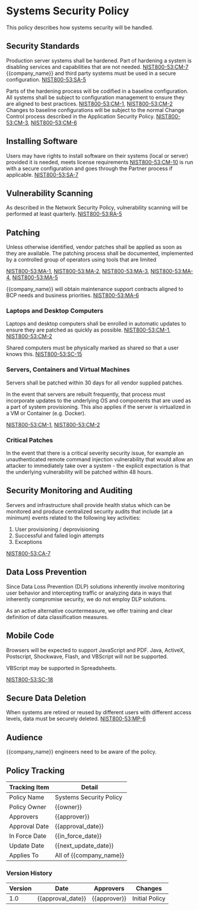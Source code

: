 # Systems Security Policy

This policy describes how systems security will be handled.

## Security Standards

Production server systems shall be hardened.  Part of hardening a system is disabling services and capabilities that
are not needed.  [NIST800-53:CM-7](https://nvd.nist.gov/800-53/Rev4/control/CM-7)  {{company_name}} and third party
systems must be used in a secure configuration. [NIST800-53:SA-5](https://nvd.nist.gov/800-53/Rev4/control/SA-5)  

Parts of the hardening process will be codified in a baseline configuration.  All systems shall be subject to
configuration management to ensure they are aligned to best practices.
[NIST800-53:CM-1](https://nvd.nist.gov/800-53/Rev4/control/CM-1), [NIST800-53:CM-2](https://nvd.nist.gov/800-53/Rev4/control/CM-2)
Changes to baseline configurations will be subject to the normal Change Control process described in the Application
Security Policy. [NIST800-53:CM-3](https://nvd.nist.gov/800-53/Rev4/control/CM-3),
[NIST800-53:CM-6](https://nvd.nist.gov/800-53/Rev4/control/CM-6)

## Installing Software

Users may have rights to install software on their systems (local or server) provided it is needed, meets license
requirements [NIST800-53:CM-10](https://nvd.nist.gov/800-53/Rev4/control/CM-10) is run with a secure configuration and
goes through the Partner process if applicable.  [NIST800-53:SA-7](https://nvd.nist.gov/800-53/Rev4/control/SA-7)

## Vulnerability Scanning

As described in the Network Security Policy, vulnerability scanning will be performed
at least quarterly. [NIST800-53:RA-5](https://nvd.nist.gov/800-53/Rev4/control/RA-5)

## Patching

Unless otherwise identified, vendor patches shall be applied as soon as they are available.  The patching process
shall be documented, implemented by a controlled group of operators using tools that are limited

[NIST800-53:MA-1](https://nvd.nist.gov/800-53/Rev4/control/MA-1),
[NIST800-53:MA-2](https://nvd.nist.gov/800-53/Rev4/control/MA-2),
[NIST800-53:MA-3](https://nvd.nist.gov/800-53/Rev4/control/MA-3),
[NIST800-53:MA-4](https://nvd.nist.gov/800-53/Rev4/control/MA-4),
[NIST800-53:MA-5](https://nvd.nist.gov/800-53/Rev4/control/MA-5)

{{company_name}} will obtain maintenance support contracts aligned to BCP needs and business priorities.
[NIST800-53:MA-6](https://nvd.nist.gov/800-53/Rev4/control/MA-6)

### Laptops and Desktop Computers

Laptops and desktop computers shall be enrolled in automatic updates to ensure they are patched as quickly as possible.
[NIST800-53:CM-1](https://nvd.nist.gov/800-53/Rev4/control/CM-1),
[NIST800-53:CM-2](https://nvd.nist.gov/800-53/Rev4/control/CM-2)

Shared computers must be physically marked as shared so that a user knows this.
[NIST800-53:SC-15](https://nvd.nist.gov/800-53/Rev4/control/SC-15)

### Servers, Containers and Virtual Machines

Servers shall be patched within 30 days for all vendor supplied patches.

In the event that servers are rebuilt frequently, that process must incorporate updates to the underlying OS and
components that are used as a part of system provisioning.  This also applies if the server is virtualized in a VM or
Container (e.g. Docker).

[NIST800-53:CM-1](https://nvd.nist.gov/800-53/Rev4/control/CM-1),
[NIST800-53:CM-2](https://nvd.nist.gov/800-53/Rev4/control/CM-2)

### Critical Patches

In the event that there is a critical severity security issue, for example an unauthenticated remote command injection
vulnerability that would allow an attacker to immediately take over a system - the explicit expectation is that the
underlying vulnerability will be patched within 48 hours.

## Security Monitoring and Auditing

Servers and infrastructure shall provide health status which can be monitored and produce centralized security
audits that include (at a minimum) events related to the following key activities:

1. User provisioning / deprovisioning
1. Successful and failed login attempts
1. Exceptions

[NIST800-53:CA-7](https://nvd.nist.gov/800-53/Rev4/control/CA-7)

## Data Loss Prevention

Since Data Loss Prevention (DLP) solutions inherently involve monitoring user behavior and intercepting traffic or
analyzing data in ways that inherently compromise security, we do not employ DLP solutions.

As an active alternative countermeasure, we offer training and clear definition of data classification measures.

## Mobile Code

Browsers will be expected to support JavaScript and PDF.  Java, ActiveX, Postscript, Shockwave, Flash, and VBScript
will not be supported.

VBScript may be supported in Spreadsheets.

[NIST800-53:SC-18](https://nvd.nist.gov/800-53/Rev4/control/SC-18)

## Secure Data Deletion

When systems are retired or reused by different users with different access levels, data must be securely deleted.
[NIST800-53:MP-6](https://nvd.nist.gov/800-53/Rev4/control/MP-6)

## Audience

{{company_name}} engineers need to be aware of the policy.

## Policy Tracking

| Tracking Item   | Detail |
|-----------------|--------|
| Policy Name     | Systems Security Policy |
| Policy Owner    | {{owner}} |
| Approvers       | {{approver}} |
| Approval Date   | {{approval_date}} |
| In Force Date   | {{in_force_date}} |
| Update Date     | {{next_update_date}} |
| Applies To      | All of {{company_name}} |

### Version History

| Version | Date | Approvers | Changes |
|--|--|--|--|
| 1.0 | {{approval_date}} | {{approver}} | Initial Policy |
